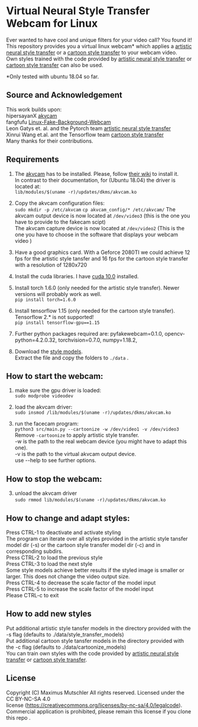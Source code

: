 # Virtual Neural Style Transfer Webcam for Linux
Ever wanted to have cool and unique filters for your video call? You found it!  
This repository provides you a virtual linux webcam* which applies
a [artistic neural style transfer](https://github.com/pytorch/examples/tree/master/fast_neural_style) or
a [cartoon style transfer](https://github.com/SystemErrorWang/White-box-Cartoonization) to your webcam video.  
Own styles trained with the code provided
by [artistic neural style transfer](https://github.com/pytorch/examples/tree/master/fast_neural_style)
or  [cartoon style transfer](https://github.com/SystemErrorWang/White-box-Cartoonization/tree/master/train_code)  can
also be used.

*Only tested with ubuntu 18.04 so far.

## Source and Acknowledgement   
This work builds upon:  
hipersayanX [akvcam](https://github.com/webcamoid/akvcam)    
fangfufu  [Linux-Fake-Background-Webcam](https://github.com/fangfufu/Linux-Fake-Background-Webcam)  
Leon Gatys et. al. and the Pytorch team [artistic neural style transfer](https://github.com/pytorch/examples/tree/master/fast_neural_style)  
Xinrui Wang et.al. ant the Tensorflow team   [cartoon style transfer](https://github.com/SystemErrorWang/White-box-Cartoonization)   
Many thanks for their contributions.


## Requirements

1. The [akvcam](https://github.com/webcamoid/akvcam) has to be installed. Please,
   follow [their wiki](https://github.com/webcamoid/akvcam/wiki) to install it.  
   In contrast to their documentation, for (Ubuntu 18.04) the driver is located at:  
   `lib/modules/$(uname -r)/updates/dkms/akvcam.ko`
2. Copy the akvcam configuration files:   
   `sudo mkdir -p /etc/akvcam`
   `cp akvcam_config/* /etc/akvcam/`
   The akvcam output device is now located at `/dev/video3`  (this is the one you have to provide to the fakecam
   scipt)  
   The akvcam capture device is now located at `/dev/video2` (This is the one you have to choose in the software that
   displays your webcam video )
3.  Have a good graphics card. With a Geforce 2080TI we could achieve 12 fps for the artistic style tansfer and 16 fps for the cartoon style transfer with a resolution of 1280x720
4.  Install the cuda libraries. I have [cuda 10.0](https://developer.nvidia.com/cuda-10.0-download-archive) installed.
5.  Install torch 1.6.0 (only needed for the artistic style transfer). Newer versions will probably work as well.     
    `pip install torch=1.6.0`
6.  Install tensorflow 1.15 (only needed for the cartoon style transfer). Tensorflow 2.* is not supported!  
    `pip install tensorflow-gpu==1.15`

7. Further python packages required are: pyfakewebcam=0.1.0, opencv-python=4.2.0.32, torchvision=0.7.0, numpy=1.18.2,

8. Download the [style models](https://u-173-c142.cs.uni-tuebingen.de/index.php/s/ierXwx3DS8X48ss).   
   Extract the file and copy the folders to `./data` .

## How to start the webcam:
1. make sure the gpu driver is loaded:  
    `sudo modprobe videodev`
2. load the akvcam driver:  
   `sudo insmod /lib/modules/$(uname -r)/updates/dkms/akvcam.ko`
    
3. run the facecam program:  
   `python3 src/main.py --cartoonize -w /dev/video1 -v /dev/video3`  
   Remove `-cartoonize` to apply artistic style transfer.  
   -w is the path to the real webcam device (you might have to adapt this one).  
   -v is the path to the virtual akvcam output device.  
   use --help to see further options.

   
## How to stop the webcam:

3. unload the akvcam driver  
   `sudo rmmod lib/modules/$(uname -r)/updates/dkms/akvcam.ko`

## How to change and adapt styles:  
Press CTRL-1 to deactivate and activate styling  
The program can iterate over all styles provided in the artistic style tansfer model dir (-s) or the cartoon style transfer model dir (-c) and in corresponding subdirs.    
Press CTRL-2 to load the previous style  
Press CTRL-3 to load the next style  
Some style models achieve better results if the styled image is smaller or larger. This does not change the video output size.    
Press CTRL-4 to decrease the scale factor of the model input  
Press CTRL-5 to increase the scale factor of the model input   
Please CTRL-c to exit  

## How to add new styles

Put additional artistic style tansfer models in the directory provided with the -s flag (defaults to
./data/style_transfer_models)  
Put additional cartoon style tansfer models in the directory provided with the -c flag (defaults to
./data/cartoonize_models)  
You can train own styles with the code provided
by [artistic neural style transfer](https://github.com/pytorch/examples/tree/master/fast_neural_style)
or  [cartoon style transfer](https://github.com/SystemErrorWang/White-box-Cartoonization/tree/master/train_code).


## License

Copyright (C) Maximus Mutschler All rights reserved. Licensed under the CC BY-NC-SA 4.0  
license (https://creativecommons.org/licenses/by-nc-sa/4.0/legalcode).  
Commercial application is prohibited, please remain this license if you clone this repo . 

    
